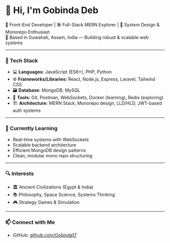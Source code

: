 # 👋 Hi, I'm Gobinda Deb

🚀 Front-End Developer | 🛠️ Full-Stack MERN Explorer | 🧬 System Design & Monorepo Enthusiast  
📍 Based in Guwahati, Assam, India — Building robust & scalable web systems

---

### 🔧 Tech Stack
- 💻 **Languages:** JavaScript (ES6+), PHP, Python  
- ⚙️ **Frameworks/Libraries:** React, Node.js, Express, Laravel, Tailwind CSS  
- 🗃️ **Database:** MongoDB, MySQL  
- 🧪 **Tools:** Git, Postman, WebSockets, Docker (learning), Redis (exploring)  
- 🏗️ **Architecture:** MERN Stack, Monorepo design, LLD/HLD, JWT-based auth systems

---

### 🌱 Currently Learning
- Real-time systems with WebSockets  
- Scalable backend architecture  
- Efficient MongoDB design patterns  
- Clean, modular mono repo structuring

---

### 🔍 Interests
- 🏛️ Ancient Civilizations (Egypt & India)  
- 📚 Philosophy, Space Science, Systems Thinking  
- 🎮 Strategy Games & Simulation

---

### 📫 Connect with Me
- GitHub: [github.com/Gobinda17](https://github.com/Gobinda17)
